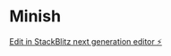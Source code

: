 # Minish

[Edit in StackBlitz next generation editor ⚡️](https://stackblitz.com/~/github.com/mainshmeena83/Minish)